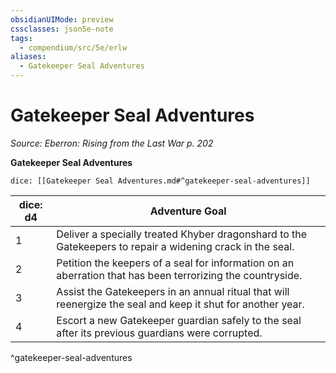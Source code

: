 ```yaml
---
obsidianUIMode: preview
cssclasses: json5e-note
tags:
  - compendium/src/5e/erlw
aliases:
  - Gatekeeper Seal Adventures
---
```

# Gatekeeper Seal Adventures
*Source: Eberron: Rising from the Last War p. 202* 

**Gatekeeper Seal Adventures**

`dice: [[Gatekeeper Seal Adventures.md#^gatekeeper-seal-adventures]]`

| dice: d4 | Adventure Goal |
|----------|----------------|
| 1 | Deliver a specially treated Khyber dragonshard to the Gatekeepers to repair a widening crack in the seal. |
| 2 | Petition the keepers of a seal for information on an aberration that has been terrorizing the countryside. |
| 3 | Assist the Gatekeepers in an annual ritual that will reenergize the seal and keep it shut for another year. |
| 4 | Escort a new Gatekeeper guardian safely to the seal after its previous guardians were corrupted. |
^gatekeeper-seal-adventures
